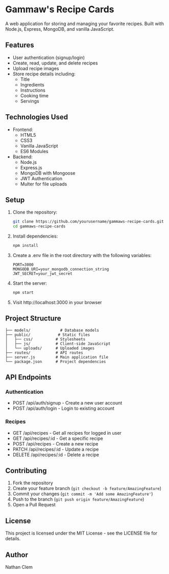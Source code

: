 # Gammaw's Recipe Cards

A web application for storing and managing your favorite recipes. Built with Node.js, Express, MongoDB, and vanilla JavaScript.

## Features

- User authentication (signup/login)
- Create, read, update, and delete recipes
- Upload recipe images
- Store recipe details including:
  - Title
  - Ingredients
  - Instructions
  - Cooking time
  - Servings

## Technologies Used

- Frontend:
  - HTML5
  - CSS3
  - Vanilla JavaScript
  - ES6 Modules
- Backend:
  - Node.js
  - Express.js
  - MongoDB with Mongoose
  - JWT Authentication
  - Multer for file uploads

## Setup

1. Clone the repository:

   ```bash
   git clone https://github.com/yourusername/gammaws-recipe-cards.git
   cd gammaws-recipe-cards
   ```

2. Install dependencies:

   ```bash
   npm install
   ```

3. Create a .env file in the root directory with the following variables:

   ```
   PORT=3000
   MONGODB_URI=your_mongodb_connection_string
   JWT_SECRET=your_jwt_secret
   ```

4. Start the server:

   ```bash
   npm start
   ```

5. Visit http://localhost:3000 in your browser

## Project Structure

```
├── models/             # Database models
├── public/            # Static files
│   ├── css/          # Stylesheets
│   ├── js/           # Client-side JavaScript
│   └── uploads/      # Uploaded images
├── routes/           # API routes
├── server.js         # Main application file
└── package.json      # Project dependencies
```

## API Endpoints

### Authentication

- POST /api/auth/signup - Create a new user account
- POST /api/auth/login - Login to existing account

### Recipes

- GET /api/recipes - Get all recipes for logged in user
- GET /api/recipes/:id - Get a specific recipe
- POST /api/recipes - Create a new recipe
- PATCH /api/recipes/:id - Update a recipe
- DELETE /api/recipes/:id - Delete a recipe

## Contributing

1. Fork the repository
2. Create your feature branch (`git checkout -b feature/AmazingFeature`)
3. Commit your changes (`git commit -m 'Add some AmazingFeature'`)
4. Push to the branch (`git push origin feature/AmazingFeature`)
5. Open a Pull Request

## License

This project is licensed under the MIT License - see the LICENSE file for details.

## Author

Nathan Clem
